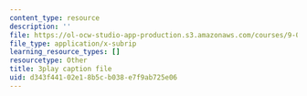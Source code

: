 ```yaml
---
content_type: resource
description: ''
file: https://ol-ocw-studio-app-production.s3.amazonaws.com/courses/9-00sc-introduction-to-psychology-fall-2011/d343f44102e18b5cb038e7f9ab725e06_t73rjeOj0eY.srt
file_type: application/x-subrip
learning_resource_types: []
resourcetype: Other
title: 3play caption file
uid: d343f441-02e1-8b5c-b038-e7f9ab725e06
---
```

